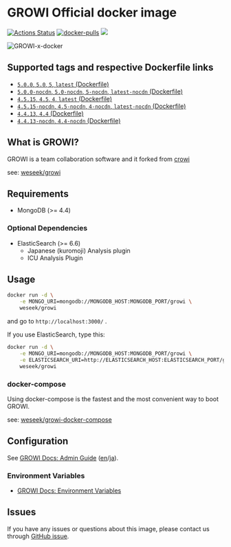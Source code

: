 
GROWI Official docker image
========================

[![Actions Status](https://github.com/weseek/growi/workflows/Release/badge.svg)](https://github.com/weseek/growi/actions) [![docker-pulls](https://img.shields.io/docker/pulls/weseek/growi.svg)](https://hub.docker.com/r/weseek/growi/) [![](https://images.microbadger.com/badges/image/weseek/growi.svg)](https://microbadger.com/images/weseek/growi)

![GROWI-x-docker](https://user-images.githubusercontent.com/1638767/38307565-105956e2-384f-11e8-8534-b1128522d68d.png)


Supported tags and respective Dockerfile links
------------------------------------------------

* [`5.0.0`, `5.0`, `5`, `latest` (Dockerfile)](https://github.com/weseek/growi/blob/v5.0.0/docker/Dockerfile)
* [`5.0.0-nocdn`, `5.0-nocdn`, `5-nocdn`, `latest-nocdn` (Dockerfile)](https://github.com/weseek/growi/blob/v5.0.0/docker/Dockerfile)
* [`4.5.15`, `4.5`, `4`, `latest` (Dockerfile)](https://github.com/weseek/growi/blob/v4.5.15/docker/Dockerfile)
* [`4.5.15-nocdn`, `4.5-nocdn`, `4-nocdn`, `latest-nocdn` (Dockerfile)](https://github.com/weseek/growi/blob/v4.5.15/docker/Dockerfile)
* [`4.4.13`, `4.4` (Dockerfile)](https://github.com/weseek/growi/blob/v4.4.13/docker/Dockerfile)
* [`4.4.13-nocdn`, `4.4-nocdn` (Dockerfile)](https://github.com/weseek/growi/blob/v4.4.13/docker/Dockerfile)


What is GROWI?
-------------

GROWI is a team collaboration software and it forked from [crowi](https://github.com/weseek/crowi/crowi)

see: [weseek/growi](https://github.com/weseek/growi)


Requirements
-------------

* MongoDB (>= 4.4)

### Optional Dependencies

* ElasticSearch (>= 6.6)
    * Japanese (kuromoji) Analysis plugin
    * ICU Analysis Plugin


Usage
-----

```bash
docker run -d \
    -e MONGO_URI=mongodb://MONGODB_HOST:MONGODB_PORT/growi \
    weseek/growi
```

and go to `http://localhost:3000/` .

If you use ElasticSearch, type this:

```bash
docker run -d \
    -e MONGO_URI=mongodb://MONGODB_HOST:MONGODB_PORT/growi \
    -e ELASTICSEARCH_URI=http://ELASTICSEARCH_HOST:ELASTICSEARCH_PORT/growi \
    weseek/growi
```


### docker-compose

Using docker-compose is the fastest and the most convenient way to boot GROWI.

see: [weseek/growi-docker-compose](https://github.com/weseek/growi-docker-compose)


Configuration
-----------

See [GROWI Docs: Admin Guide](https://docs.growi.org/en/admin-guide/) ([en](https://docs.growi.org/en/admin-guide/)/[ja](https://docs.growi.org/ja/admin-guide/)).

### Environment Variables

- [GROWI Docs: Environment Variables](https://docs.growi.org/en/admin-guide/admin-cookbook/env-vars.html)


Issues
------

If you have any issues or questions about this image, please contact us through  [GitHub issue](https://github.com/weseek/growi-docker/issues).

